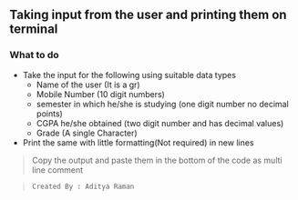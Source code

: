 ## Taking input from the user and printing them on terminal

### What to do
- Take the input for the following using suitable data types
  - Name of the user (It is a gr)
  - Mobile Number (10 digit numbers)
  - semester in which he/she is studying (one digit number no decimal points)
  - CGPA he/she obtained (two digit number and has decimal values)
  - Grade (A single Character)
- Print the same with little formatting(Not required) in new lines

> Copy the output and paste them in the bottom of the code as multi line comment

> ```
> Created By : Aditya Raman
> ```
